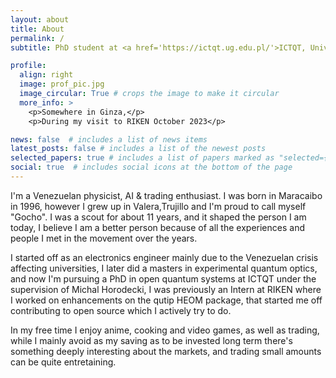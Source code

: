 ```yaml
---
layout: about
title: About
permalink: /
subtitle: PhD student at <a href='https://ictqt.ug.edu.pl/'>ICTQT, University of Gdansk</a>

profile:
  align: right
  image: prof_pic.jpg
  image_circular: True # crops the image to make it circular
  more_info: >
    <p>Somewhere in Ginza,</p>
    <p>During my visit to RIKEN October 2023</p>

news: false  # includes a list of news items
latest_posts: false # includes a list of the newest posts
selected_papers: true # includes a list of papers marked as "selected={true}"
social: true  # includes social icons at the bottom of the page
---
```


I'm a Venezuelan physicist, AI & trading enthusiast. I was born in Maracaibo in 1996, however I grew up in Valera,Trujillo and I'm proud to call myself "Gocho". I was a scout for about 11 years, and it shaped the person I am today, I believe I am a better person because of all the experiences and people I met in the movement over the years.

I started off as an electronics engineer mainly due to the Venezuelan crisis affecting universities, I later did a masters in experimental quantum optics, and now I'm pursuing a PhD in open quantum systems at ICTQT under the supervision of Michal Horodecki, I was previously an Intern at RIKEN  where I worked on enhancements on the qutip HEOM package, that started me off contributing to open source which I actively try to do.

In my free time I enjoy anime, cooking and video games, as well as trading, while I mainly avoid as my saving as to be invested long term there's something deeply interesting about the markets, and trading small amounts can be quite entretaining. 
